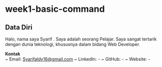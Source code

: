 # week1-basic-command


## Data Diri
Halo, nama saya Syarif . Saya adalah seorang Pelajar. Saya sangat tertarik dengan dunia teknologi, khususnya dalam bidang Web Developer.

**Kontak**\
~ Email: Syarifaldy16@gmail.com
~ LinkedIn: -
~ GitHub: -
~ Website: -
